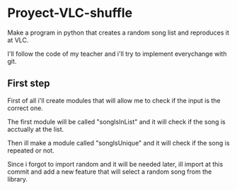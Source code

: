 # Proyect-VLC-shuffle

Make a program in python that creates a random song list and reproduces it at VLC.

I'll follow the code of my teacher and i'll try to implement everychange with git.

## First step

First of all i'll create modules that will allow me to check if the input is the correct one.

The first module will be called "songIsInList" and it will check if the song is acctually at the list.

Then ill make a module called "songIsUnique" and it will check if the song is repeated or not.

Since i forgot to import random and it will be needed later, ill import at this commit and add a new feature that will select a random song from the library.
